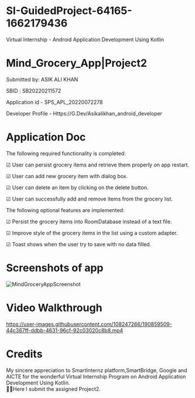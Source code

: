 # SI-GuidedProject-64165-1662179436
Virtual Internship - Android Application Development Using Kotlin

# Mind_Grocery_App|Project2

Submitted by: ASIK ALI KHAN

SBID	:	SB20220211572

Application id - SPS_APL_20220072278

Developer Profile -
Https://G.Dev/Asikalikhan_android_developer

# Application Doc

The following required functionality is completed:

☑ User can persist grocery items and retrieve them properly on app restart.
 
☑ User can add new grocery item with dialog box.
 
☑ User can delete an item by clicking on the delete button.
 
☑ User can successfully add and remove items from the grocery list.
 
 
The following optional features are implemented:
 
☑ Persist the grocery items into RoomDatabase instead of a text file.
 
☑ Improve style of the grocery items in the list using a custom adapter.

☑ Toast shows when the user try to save with no data filled.



# Screenshots of app

![MindGroceryAppScreenshot](https://user-images.githubusercontent.com/108247266/190859333-596b6e5e-4938-4f60-a0f0-b5328a4bfb20.png)






# Video Walkthrough 


https://user-images.githubusercontent.com/108247266/190859509-44c387ff-ddbb-4631-96cf-92c03020c8b8.mp4



# Credits

 My sincere appreciation to SmartInternz platform,SmartBridge, Google and AICTE for the wonderful Virtual Internship Program on Android Application Development Using Kotlin.  
🙆‍ ✔Here I submit the assigned Project2.
    
